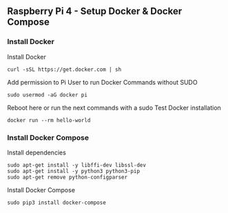 
## Raspberry Pi 4 - Setup Docker & Docker Compose

### Install Docker
Install Docker

    curl -sSL https://get.docker.com | sh

Add permission to Pi User to run Docker Commands without SUDO

    sudo usermod -aG docker pi

Reboot here or run the next commands with a sudo
Test Docker installation

    docker run --rm hello-world

### Install Docker Compose
Install dependencies

    sudo apt-get install -y libffi-dev libssl-dev
    sudo apt-get install -y python3 python3-pip
    sudo apt-get remove python-configparser

Install Docker Compose

    sudo pip3 install docker-compose


